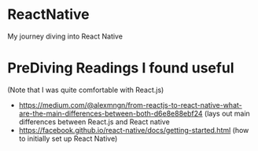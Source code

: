 # ReactNative
My journey diving into React Native

# PreDiving Readings I found useful 
(Note that I was quite comfortable with React.js)
  * https://medium.com/@alexmngn/from-reactjs-to-react-native-what-are-the-main-differences-between-both-d6e8e88ebf24
    (lays out main differences between React.js and React native
  * https://facebook.github.io/react-native/docs/getting-started.html
    (how to initially set up React Native)
